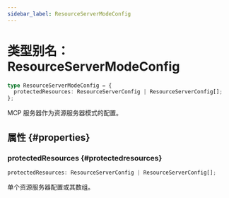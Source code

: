 ```yaml
---
sidebar_label: ResourceServerModeConfig
---
```


# 类型别名：ResourceServerModeConfig

```ts
type ResourceServerModeConfig = {
  protectedResources: ResourceServerConfig | ResourceServerConfig[];
};
```

MCP 服务器作为资源服务器模式的配置。

## 属性 {#properties}

### protectedResources {#protectedresources}

```ts
protectedResources: ResourceServerConfig | ResourceServerConfig[];
```

单个资源服务器配置或其数组。